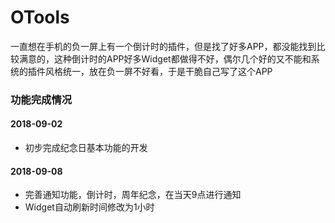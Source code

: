 # OTools

一直想在手机的负一屏上有一个倒计时的插件，但是找了好多APP，都没能找到比较满意的，这种倒计时的APP好多Widget都做得不好，偶尔几个好的又不能和系统的插件风格统一，放在负一屏不好看，于是干脆自己写了这个APP

### 功能完成情况

#### 2018-09-02
- 初步完成纪念日基本功能的开发

#### 2018-09-08
- 完善通知功能，倒计时，周年纪念，在当天9点进行通知
- Widget自动刷新时间修改为1小时
